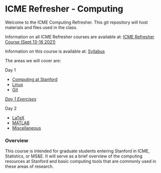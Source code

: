 # ICME Refresher - Computing

Welcome to the ICME Computing Refresher. This git repository will host materials and files used in the class.

Information on all ICME Refresher courses are available at: [ICME Refresher Course (Sept 13-16 2021)](http://web.stanford.edu/~ryhumble/refresher21/schedule.html)

Information on this course is available at: [Syllabus](syllabus.md)

The areas we will cover are:

Day 1
* [Computing at Stanford](computingAtStanford.md)
* [Linux](linux.md)
* [Git](git.md)
  
*[Day 1 Exercises](class1exercise.md)*

Day 2
* [LaTeX](latex.md)
* [MATLAB](matlab.md)
* [Miscellaneous](miscellaneous.md)

### Overview

This course is intended for graduate students entering Stanford in ICME, Statistics, or MS&E.
It will serve as a brief overview of the computing resources at Stanford and basic computing tools that are commonly used in these areas of research.
